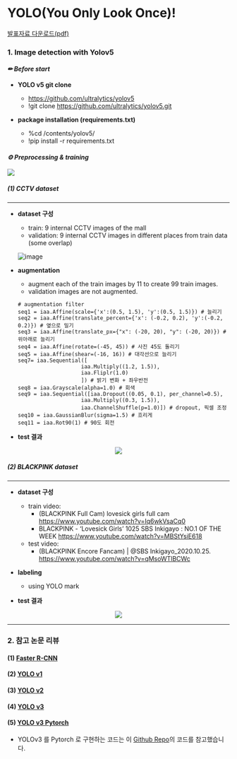 # YOLO(You Only Look Once)!
[발표자료 다운로드(pdf)](https://github.com/dss-14th/deeplearning-repo-2/files/5764532/YOLO.You.only.look.once.pdf)

### 1. Image detection with Yolov5 

#### *✏ Before start*
- **YOLO v5 git clone**
  - https://github.com/ultralytics/yolov5
  - !git clone https://github.com/ultralytics/yolov5.git

- **package installation (requirements.txt)**
  - %cd /contents/yolov5/
  - !pip install -r requirements.txt 
  

#### *⚙ Preprocessing & training*

<img src = "https://user-images.githubusercontent.com/67793544/103855312-c3f8bc80-50f5-11eb-9769-af65e155ff59.png">

##### (1) CCTV dataset
---
- **dataset 구성**
  - train: 9 internal CCTV images of the mall
  - validation: 9 internal CCTV images in different places from train data (some overlap)
  
  ![image](https://user-images.githubusercontent.com/67793544/103861122-3b334e00-5100-11eb-86af-e4dd7aaacce2.png)


- **augmentation**
  - augment each of the train images by 11 to create 99 train images.
  - validation images are not augmented.
  
  ```
  # augmentation filter
  seq1 = iaa.Affine(scale={'x':(0.5, 1.5), 'y':(0.5, 1.5)}) # 늘리기
  seq2 = iaa.Affine(translate_percent={'x': (-0.2, 0.2), 'y':(-0.2, 0.2)}) # 옆으로 밀기
  seq3 = iaa.Affine(translate_px={"x": (-20, 20), "y": (-20, 20)}) # 위아래로 늘리기
  seq4 = iaa.Affine(rotate=(-45, 45)) # 사진 45도 돌리기
  seq5 = iaa.Affine(shear=(-16, 16)) # 대각선으로 늘리기
  seq7= iaa.Sequential([
                      iaa.Multiply((1.2, 1.5)), 
                      iaa.Fliplr(1.0) 
                      ]) # 밝기 변화 + 좌우반전
  seq8 = iaa.Grayscale(alpha=1.0) # 회색
  seq9 = iaa.Sequential([iaa.Dropout((0.05, 0.1), per_channel=0.5),
                      iaa.Multiply((0.3, 1.5)),
                      iaa.ChannelShuffle(p=1.0)]) # dropout, 픽셀 조정
  seq10 = iaa.GaussianBlur(sigma=1.5) # 흐리게
  seq11 = iaa.Rot90(1) # 90도 회전
  ```
  
- **test 결과**

<p align='center'><img src = 'https://user-images.githubusercontent.com/67793544/103859831-163ddb80-50fe-11eb-9481-9d527986275a.gif'></p>

##### (2) BLACKPINK dataset
---
- **dataset 구성**
  - train video: 
    - (BLACKPINK Full Cam) lovesick girls full cam 
    https://www.youtube.com/watch?v=Iq6wkVsaCq0
    - BLACKPINK - ‘Lovesick Girls’ 1025 SBS Inkigayo : NO.1 OF THE WEEK
    https://www.youtube.com/watch?v=MBStYsiE618
  - test video:
    - (BLACKPINK Encore Fancam) | @SBS Inkigayo_2020.10.25.
    https://www.youtube.com/watch?v=qMsoWTlBCWc
    
- **labeling**
  - using YOLO mark
- **test 결과**

<p align='center'><img src='https://user-images.githubusercontent.com/67793544/103860464-feb32280-50fe-11eb-9499-2cd7ca2ba086.gif'> </p>

---
### 2. 참고 논문 리뷰
#### (1) [Faster R-CNN](https://github.com/dss-14th/deeplearning-repo-2/blob/main/Faster_R_Cnn_review.md)
#### (2) [YOLO v1](https://github.com/dss-14th/deeplearning-repo-2/blob/main/YOLO_v1.md)
#### (3) [YOLO v2]()
#### (4) [YOLO v3](https://github.com/dss-14th/deeplearning-repo-2/blob/main/YOLO_v3.md)
#### (5) [YOLO v3 Pytorch](https://github.com/dss-14th/deeplearning-repo-2/blob/main/YOLO_v3_torch.md)
  - YOLOv3 를 Pytorch 로 구현하는 코드는 이 [Github Repo](https://github.com/ayooshkathuria/YOLO_v3_tutorial_from_scratch)의 코드를 참고했습니다.


